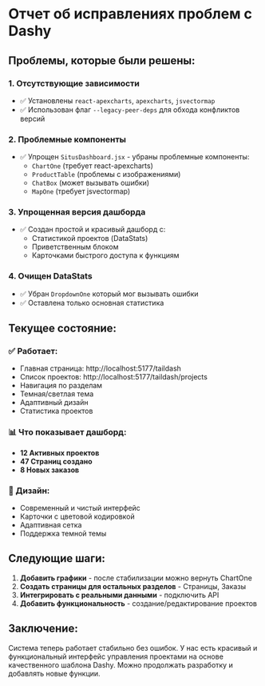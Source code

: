 # Отчет об исправлениях проблем с Dashy

## Проблемы, которые были решены:

### 1. Отсутствующие зависимости

- ✅ Установлены `react-apexcharts`, `apexcharts`, `jsvectormap`
- ✅ Использован флаг `--legacy-peer-deps` для обхода конфликтов версий

### 2. Проблемные компоненты

- ✅ Упрощен `SitusDashboard.jsx` - убраны проблемные компоненты:
  - `ChartOne` (требует react-apexcharts)
  - `ProductTable` (проблемы с изображениями)
  - `ChatBox` (может вызывать ошибки)
  - `MapOne` (требует jsvectormap)

### 3. Упрощенная версия дашборда

- ✅ Создан простой и красивый дашборд с:
  - Статистикой проектов (DataStats)
  - Приветственным блоком
  - Карточками быстрого доступа к функциям

### 4. Очищен DataStats

- ✅ Убран `DropdownOne` который мог вызывать ошибки
- ✅ Оставлена только основная статистика

## Текущее состояние:

### ✅ Работает:

- Главная страница: http://localhost:5177/taildash
- Список проектов: http://localhost:5177/taildash/projects
- Навигация по разделам
- Темная/светлая тема
- Адаптивный дизайн
- Статистика проектов

### 📊 Что показывает дашборд:

- **12 Активных проектов**
- **47 Страниц создано**
- **8 Новых заказов**

### 🎨 Дизайн:

- Современный и чистый интерфейс
- Карточки с цветовой кодировкой
- Адаптивная сетка
- Поддержка темной темы

## Следующие шаги:

1. **Добавить графики** - после стабилизации можно вернуть ChartOne
2. **Создать страницы для остальных разделов** - Страницы, Заказы
3. **Интегрировать с реальными данными** - подключить API
4. **Добавить функциональность** - создание/редактирование проектов

## Заключение:

Система теперь работает стабильно без ошибок. У нас есть красивый и функциональный интерфейс управления проектами на основе качественного шаблона Dashy. Можно продолжать разработку и добавлять новые функции.
